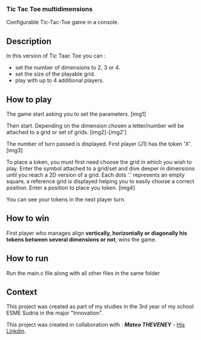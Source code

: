 ### Tic Tac Toe multidimensions
Configurable Tic-Tac-Toe game in a console.

## Description
In this version of Tic Taac Toe you can :
- set the number of dimensions to 2, 3 or 4.
- set the size of the playable grid.
- play with up to 4 additional players.

## How to play
The game start asking you to set the parameters.
[img1]

Then start.
Depending on the dimension chosen a letter/number will be attached to a grid or set of grids.
[img2]-[img2']

The number of turn passed is displayed. First player (J1) has the token 'X'.
[img3]

To place a token, you must first need choose the grid in which you wish to play. Enter the symbol attached to a grid/set and dive deeper in dimensions until you reach a 2D version of a grid.
Each dots '.' represents an empty square, a reference grid is displayed helping you to easily choose a correct position.
Enter a position to place you token.
[img4]

You can see your tokens in the next player turn.

## How to win
First player who manages align **vertically, horizontally or diagonally his tokens between several dimensions or not**, wins the game. 

## How to run
Run the main.c file along with all other files in the same folder

## Context
This project was created as part of my studies in the 3rd year of my school ESME Sudria in the major "Innovation".

This project was created in collaboration with :
***Mateo THEVENEY*** - [His Linkdin](https://www.linkedin.com/in/mateo-theveney/).
